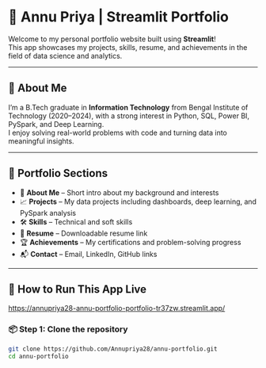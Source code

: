 # 💼 Annu Priya | Streamlit Portfolio

Welcome to my personal portfolio website built using **Streamlit**!  
This app showcases my projects, skills, resume, and achievements in the field of data science and analytics.

---

## 🌟 About Me

I’m a B.Tech graduate in **Information Technology** from Bengal Institute of Technology (2020–2024), with a strong interest in Python, SQL, Power BI, PySpark, and Deep Learning.  
I enjoy solving real-world problems with code and turning data into meaningful insights.

---

## 📁 Portfolio Sections

- 👩 **About Me** – Short intro about my background and interests
- 📈 **Projects** – My data projects including dashboards, deep learning, and PySpark analysis
- 🛠 **Skills** – Technical and soft skills
- 📄 **Resume** – Downloadable resume link
- 🏆 **Achievements** – My certifications and problem-solving progress
- 📬 **Contact** – Email, LinkedIn, GitHub links

---

## 🚀 How to Run This App Live
https://annupriya28-annu-portfolio-portfolio-tr37zw.streamlit.app/
### 📦 Step 1: Clone the repository
```bash
git clone https://github.com/Annupriya28/annu-portfolio.git
cd annu-portfolio
